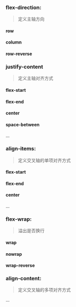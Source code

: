 ### flex-direction:

> 定义主轴方向

#### row

#### column

#### row-reverse



### justify-content

> 定义主轴对齐方式

#### flex-start

#### flex-end

#### center

#### space-between

...



### align-items:

> 定义交叉轴的单项对齐方式

#### flex-start

#### flex-end

#### center

...



### flex-wrap:

> 溢出是否换行

#### wrap

#### nowrap

#### wrap-reverse



### align-content:

> 定义交叉轴的多项对齐方式

...